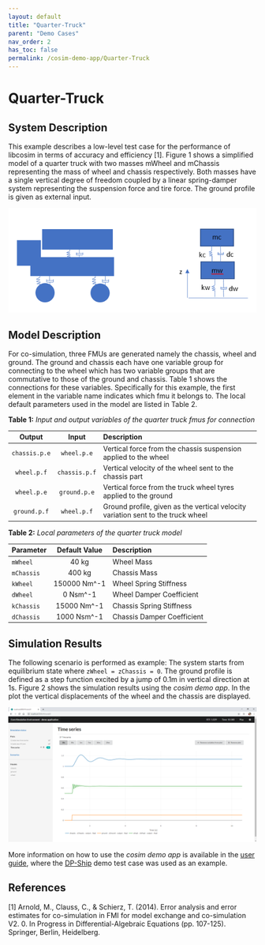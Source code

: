 ```yaml
---
layout: default
title: "Quarter-Truck"
parent: "Demo Cases"
nav_order: 2
has_toc: false
permalink: /cosim-demo-app/Quarter-Truck
---
```


# Quarter-Truck

## System Description

This example describes a low-level test case for the performance of libcosim in terms of accuracy and efficiency [1]. 
Figure 1 shows a simplified model of a quarter truck with two masses mWheel and mChassis representing the mass of wheel and chassis respectively. Both masses have a single vertical degree of freedom coupled by a linear spring-damper system representing the suspension force and tire force. The ground profile is given as external input. 

![foo](/assets/img/QuarterTruckFig1.png "Fig.1 A simplified quarter truck model")
    
## Model Description

For co-simulation, three FMUs are generated namely the chassis, wheel and ground. The ground and chassis each have one variable group for connecting to the wheel which has two variable groups that are commutative to those of the ground and chassis. Table 1 shows the connections for these variables. Specifically for this example, the first element in the variable name indicates which fmu it belongs to. 
The local default parameters used in the model are listed in Table 2.

**Table 1:** *Input and output variables of the quarter truck fmus for connection*

| Output     |Input   | Description  |
|:---:         | :---:           |  :---         |
| `chassis.p.e`     | `wheel.p.e`      | Vertical force from the chassis suspension applied to the wheel  |
| `wheel.p.f`   | `chassis.p.f`        | Vertical velocity of the wheel sent to the chassis part|
| `wheel.p.e`     | `ground.p.e`     | Vertical force from the truck wheel tyres applied to the ground  |
| `ground.p.f`     | `wheel.p.f`     | Ground profile, given as the vertical velocity variation sent to the truck wheel|


**Table 2:** *Local parameters of the quarter truck model*

|  Parameter   |Default Value        | Description       |
| :---           |:---:         | :---          |
| `mWheel`      | 40 kg       |Wheel Mass        | 
| `mChassis`     | 400 kg        |Chassis Mass        | 
|  `kWheel`      | 150000 Nm^-1     |Wheel Spring Stiffness      |
|  `dWheel`     | 0 Nsm^-1      |Wheel Damper Coefficient        |
| `kChassis`     | 15000 Nm^-1       |Chassis Spring Stiffness         | 
|  `dChassis`     |  1000 Nsm^-1      |Chassis Damper Coefficient         |

## Simulation Results 
The following scenario is performed as example: The system starts from equilibrium state where `zWheel = zChassis = 0`. The ground profile is defined as a step function excited by a jump of 0.1m in vertical direction at 1s. Figure 2 shows the simulation results using the *cosim demo app*. In the plot the vertical displacements of the wheel and the chassis are displayed.

![foo](/assets/img/QuarterTruckFig6.png "Fig.3 Displacement of the wheel and chassis in libcosim")

More information on how to use the _cosim demo app_ is available in the [user guide](./user-guide), where the [DP-Ship](./DPShip) demo test case was used as an example.

## References 
[1] Arnold, M., Clauss, C., & Schierz, T. (2014). Error analysis and error estimates for co-simulation in FMI for model exchange and co-simulation V2. 0. In Progress in Differential-Algebraic Equations (pp. 107-125). Springer, Berlin, Heidelberg.
